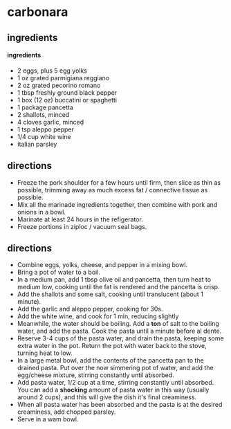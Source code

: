 # carbonara
## ingredients

#### ingredients
- 2 eggs, plus 5 egg yolks
- 1 oz grated parmigiana reggiano
- 2 oz grated pecorino romano
- 1 tbsp freshly ground black pepper
- 1 box (12 oz) buccatini or spaghetti
- 1 package pancetta
- 2 shallots, minced
- 4 cloves garlic, minced
- 1 tsp aleppo pepper
- 1/4 cup white wine
- italian parsley

## directions
- Freeze the pork shoulder for a few hours until firm, then slice as thin as
  possible, trimming away as much excess fat / connective tissue as possible.
- Mix all the marinade ingredients together, then combine with pork and onions
  in a bowl.
- Marinate at least 24 hours in the refigerator.
- Freeze portions in ziploc / vacuum seal bags.

## directions
- Combine eggs, yolks, cheese, and pepper in a mixing bowl.
- Bring a pot of water to a boil.
- In a medium pan, add 1 tbsp olive oil and pancetta, then turn heat to medium
  low, cooking until the fat is rendered and the pancetta is crisp.
- Add the shallots and some salt, cooking until translucent (about 1
  minute).
- Add the garlic and aleppo pepper, cooking for 30s.
- Add the white wine, and cook for 1 min, reducing slightly
- Meanwhile, the water should be boiling. Add a **ton** of salt to the boiling
  water, and add the pasta. Cook the pasta until a minute before al dente.
- Reserve 3-4 cups of the pasta water, and drain the pasta, keeping some extra water
  in the pot. Return the pot with water back to the stove, turning heat to low.
- In a large metal bowl, add the contents of the pancetta pan to the drained
  pasta. Put over the now simmering pot of water, and add the egg/cheese
  mixture, stirring constantly until absorbed.
- Add pasta water, 1/2 cup at a time, stirring constantly until absorbed. You
  can add a **shocking** amount of pasta water in this way (usually around 2
  cups), and this will give the dish it's final creaminess.
- When all pasta water has been absorbed and the pasta is at the desired
  creaminess, add chopped parsley.
- Serve in a wam bowl.

